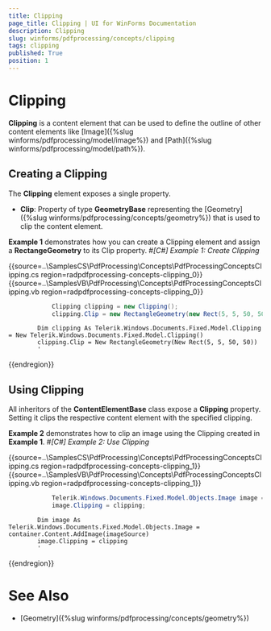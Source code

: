 ```yaml
---
title: Clipping
page_title: Clipping | UI for WinForms Documentation
description: Clipping
slug: winforms/pdfprocessing/concepts/clipping
tags: clipping
published: True
position: 1
---
```


# Clipping



__Clipping__ is a content element that can be used to define the outline of other content elements like [Image]({%slug winforms/pdfprocessing/model/image%}) and [Path]({%slug winforms/pdfprocessing/model/path%}).
      

## Creating a Clipping

The __Clipping__ element exposes a single property.
        

* __Clip__: Property of type __GeometryBase__ representing the [Geometry]({%slug winforms/pdfprocessing/concepts/geometry%}) that is used to clip the content element.
            

__Example 1__ demonstrates how you can create a Clipping element and assign a __RectangeGeometry__ to its Clip property.
        #_[C#] Example 1: Create Clipping_

	



{{source=..\SamplesCS\PdfProcessing\Concepts\PdfProcessingConceptsClipping.cs region=radpdfprocessing-concepts-clipping_0}} 
{{source=..\SamplesVB\PdfProcessing\Concepts\PdfProcessingConceptsClipping.vb region=radpdfprocessing-concepts-clipping_0}} 

````C#
            Clipping clipping = new Clipping();
            clipping.Clip = new RectangleGeometry(new Rect(5, 5, 50, 50));
````
````VB.NET
        Dim clipping As Telerik.Windows.Documents.Fixed.Model.Clipping = New Telerik.Windows.Documents.Fixed.Model.Clipping()
        clipping.Clip = New RectangleGeometry(New Rect(5, 5, 50, 50))
        '
````

{{endregion}} 




## Using Clipping

All inheritors of the __ContentElementBase__ class expose a __Clipping__ property. Setting it clips the respective content element with the specified clipping. 
        

__Example 2__ demonstrates how to clip an image using the Clipping created in __Example 1__.
        #_[C#] Example 2: Use Clipping_

	



{{source=..\SamplesCS\PdfProcessing\Concepts\PdfProcessingConceptsClipping.cs region=radpdfprocessing-concepts-clipping_1}} 
{{source=..\SamplesVB\PdfProcessing\Concepts\PdfProcessingConceptsClipping.vb region=radpdfprocessing-concepts-clipping_1}} 

````C#
            Telerik.Windows.Documents.Fixed.Model.Objects.Image image = container.Content.AddImage(imageSource);
            image.Clipping = clipping;
````
````VB.NET
        Dim image As Telerik.Windows.Documents.Fixed.Model.Objects.Image = container.Content.AddImage(imageSource)
        image.Clipping = clipping
        '
````

{{endregion}} 




# See Also

 * [Geometry]({%slug winforms/pdfprocessing/concepts/geometry%})
